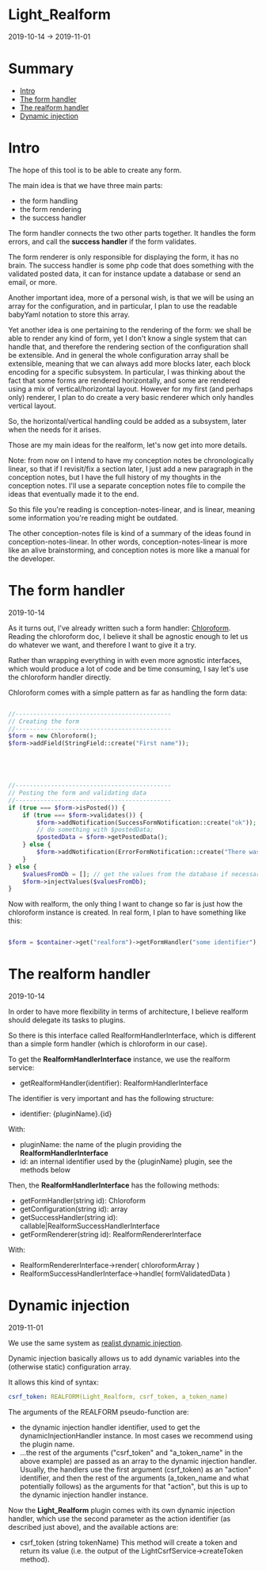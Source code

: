 Light_Realform
===============
2019-10-14 -> 2019-11-01





Summary
=========
* [Intro](#intro)
* [The form handler](#the-form-handler)
* [The realform handler](#the-realform-handler)
* [Dynamic injection](#dynamic-injection)



Intro
========
The hope of this tool is to be able to create any form.



The main idea is that we have three main parts:


- the form handling
- the form rendering
- the success handler


The form handler connects the two other parts together.
It handles the form errors, and call the **success handler** if the form validates.

The form renderer is only responsible for displaying the form, it has no brain.
The success handler is some php code that does something with the validated posted data, it can for instance
update a database or send an email, or more.




Another important idea, more of a personal wish, is that 
we will be using an array for the configuration, and in particular, I plan
to use the readable babyYaml notation to store this array.



Yet another idea is one pertaining to the rendering of the form:
we shall be able to render any kind of form, yet I don't know a single system
that can handle that, and therefore the rendering section of the configuration
shall be extensible. And in general the whole configuration array shall be extensible,
meaning that we can always add more blocks later, each block encoding for a specific subsystem.
In particular, I was thinking about the fact that some forms are rendered horizontally,
and some are rendered using a mix of vertical/horizontal layout. However for my first (and perhaps only)
renderer, I plan to do create a very basic renderer which only handles vertical layout.

So, the horizontal/vertical handling could be added as a subsystem, later when the needs for it arises.





Those are my main ideas for the realform, let's now get into more details.




Note: from now on I intend to have my conception notes be chronologically linear, so that if I revisit/fix
a section later, I just add a new paragraph in the conception notes, but I have the full history of my thoughts
in the conception notes. I'll use a separate conception notes file to compile the ideas that eventually made it to the end.

So this file you're reading is conception-notes-linear, and is linear, meaning some information you're reading might 
be outdated.

The other conception-notes file is kind of a summary of the ideas found in conception-notes-linear.
In other words, conception-notes-linear is more like an alive brainstorming, and conception notes is more like a manual for the developer.  





The form handler
==================
2019-10-14


As it turns out, I've already written such a form handler: [Chloroform](https://github.com/lingtalfi/Chloroform#rendering-the-form).
Reading the chloroform doc, I believe it shall be agnostic enough to let us do whatever we want, and therefore I want to give it a try.

Rather than wrapping everything in with even more agnostic interfaces, which would produce a lot of code and be time consuming,
I say let's use the chloroform handler directly.


Chloroform comes with a simple pattern as far as handling the form data:

```php 

//--------------------------------------------
// Creating the form
//--------------------------------------------
$form = new Chloroform();
$form->addField(StringField::create("First name"));





//--------------------------------------------
// Posting the form and validating data
//--------------------------------------------
if (true === $form->isPosted()) {
    if (true === $form->validates()) {
        $form->addNotification(SuccessFormNotification::create("ok"));
        // do something with $postedData;
        $postedData = $form->getPostedData();
    } else {
        $form->addNotification(ErrorFormNotification::create("There was a problem."));
    }
} else {
    $valuesFromDb = []; // get the values from the database if necessary...
    $form->injectValues($valuesFromDb);
}
```

 
 
Now with realform, the only thing I want to change so far is just how the chloroform instance is created.
In real form, I plan to have something like this:


```php

$form = $container->get("realform")->getFormHandler("some identifier"); // returns a chloroform instance directly (rather than a realFormHandler interface...)

```





The realform handler
==================
2019-10-14


In order to have more flexibility in terms of architecture, I believe realform should delegate its tasks to plugins.

So there is this interface called RealformHandlerInterface, which is different than a simple form handler (which is chloroform in our case).

To get the **RealformHandlerInterface** instance, we use the realform service:


- getRealformHandler(identifier): RealformHandlerInterface


The identifier is very important and has the following structure:

- identifier: {pluginName}.{id}

With: 

- pluginName: the name of the plugin providing the **RealformHandlerInterface**
- id: an internal identifier used by the {pluginName} plugin, see the methods below



Then, the **RealformHandlerInterface** has the following methods:

- getFormHandler(string id): Chloroform
- getConfiguration(string id): array
- getSuccessHandler(string id): callable|RealformSuccessHandlerInterface
- getFormRenderer(string id): RealformRendererInterface



With:

- RealformRendererInterface->render( chloroformArray ) 
- RealformSuccessHandlerInterface->handle( formValidatedData ) 





Dynamic injection
=============
2019-11-01

We use the same system as [realist dynamic injection](https://github.com/lingtalfi/Light_Realist/blob/master/doc/pages/duelist.md#dynamic-injection).

Dynamic injection basically allows us to add dynamic variables into the (otherwise static) configuration array.

It allows this kind of syntax:

```yaml
csrf_token: REALFORM(Light_Realform, csrf_token, a_token_name)
```

The arguments of the REALFORM pseudo-function are:

- the dynamic injection handler identifier, used to get the dynamicInjectionHandler instance.
        In most cases we recommend using the plugin name.  
- ...the rest of the arguments ("csrf_token" and "a_token_name" in the above example) are passed as an array to the dynamic injection handler.
        Usually, the handlers use the first argument (csrf_token) as an "action" identifier, and then the rest of the arguments (a_token_name and what potentially follows)
        as the arguments for that "action", but this is up to the dynamic injection handler instance.


Now the **Light_Realform** plugin comes with its own dynamic injection handler, which use the second parameter as the action identifier (as described just above),
and the available actions are:

- csrf_token (string tokenName)
        This method will create a token and return its value (i.e. the output of the LightCsrfService->createToken method).














